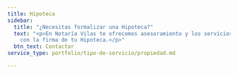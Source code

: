 ```yaml
---
title: Hipoteca
sidebar:
  title: "¿Necesitas formalizar una Hipoteca?"
  text: "<p>En Notaría Vilas te ofrecemos asesoramiento y los servicios relacionados
    con la firma de tu Hipoteca.</p>"
  btn_text: Contactar
service_type: portfolio/tipo-de-servicio/propiedad.md

---
```

